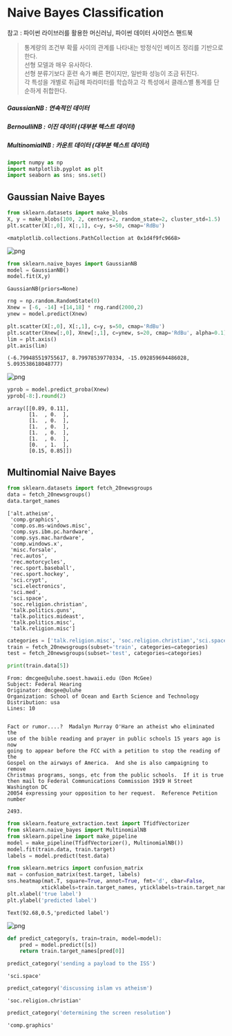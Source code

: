 
# Naive Bayes Classification

참고 : 파이썬 라이브러를 활용한 머신러닝, 파이썬 데이터 사이언스 핸드북

> 통계량의 조건부 확률 사이의 관계를 나타내는 방정식인 베이즈 정리를 기반으로 한다. <br>
> 선형 모델과 매우 유사하다. <br>
> 선형 분류기보다 훈련 속가 빠른 편이지만, 일반화 성능이 조금 뒤진다. <br>
> 각 특성을 개별로 취급해 파라미터를 학습하고 각 특성에서 클래스별 통계를 단순하게 취합한다.

##### GaussianNB : 연속적인 데이터
##### BernoulliNB : 이진 데이터 (대부분 텍스트 데이터)
##### MultinomialNB : 카운트 데이터 (대부분 텍스트 데이터)


```python
import numpy as np
import matplotlib.pyplot as plt
import seaborn as sns; sns.set()
```

## Gaussian Naive Bayes


```python
from sklearn.datasets import make_blobs
X, y = make_blobs(100, 2, centers=2, random_state=2, cluster_std=1.5)
plt.scatter(X[:,0], X[:,1], c=y, s=50, cmap='RdBu')
```




    <matplotlib.collections.PathCollection at 0x1d4f9fc9668>




![png](output_5_1.png)



```python
from sklearn.naive_bayes import GaussianNB
model = GaussianNB()
model.fit(X,y)
```




    GaussianNB(priors=None)




```python
rng = np.random.RandomState(0)
Xnew = [-6, -14] +[14,18] * rng.rand(2000,2)
ynew = model.predict(Xnew)
```


```python
plt.scatter(X[:,0], X[:,1], c=y, s=50, cmap='RdBu')
plt.scatter(Xnew[:,0], Xnew[:,1], c=ynew, s=20, cmap='RdBu', alpha=0.1)
lim = plt.axis()
plt.axis(lim)
```




    (-6.799485519755617, 8.79978539770334, -15.092859694486028, 5.093538618048777)




![png](output_8_1.png)



```python
yprob = model.predict_proba(Xnew)
yprob[-8:].round(2)
```




    array([[0.89, 0.11],
           [1.  , 0.  ],
           [1.  , 0.  ],
           [1.  , 0.  ],
           [1.  , 0.  ],
           [1.  , 0.  ],
           [0.  , 1.  ],
           [0.15, 0.85]])



## Multinomial Naive Bayes


```python
from sklearn.datasets import fetch_20newsgroups
data = fetch_20newsgroups()
data.target_names
```




    ['alt.atheism',
     'comp.graphics',
     'comp.os.ms-windows.misc',
     'comp.sys.ibm.pc.hardware',
     'comp.sys.mac.hardware',
     'comp.windows.x',
     'misc.forsale',
     'rec.autos',
     'rec.motorcycles',
     'rec.sport.baseball',
     'rec.sport.hockey',
     'sci.crypt',
     'sci.electronics',
     'sci.med',
     'sci.space',
     'soc.religion.christian',
     'talk.politics.guns',
     'talk.politics.mideast',
     'talk.politics.misc',
     'talk.religion.misc']




```python
categories = ['talk.religion.misc', 'soc.religion.christian','sci.space','comp.graphics']
train = fetch_20newsgroups(subset='train', categories=categories)
test = fetch_20newsgroups(subset='test', categories=categories)
```


```python
print(train.data[5])
```

    From: dmcgee@uluhe.soest.hawaii.edu (Don McGee)
    Subject: Federal Hearing
    Originator: dmcgee@uluhe
    Organization: School of Ocean and Earth Science and Technology
    Distribution: usa
    Lines: 10
    
    
    Fact or rumor....?  Madalyn Murray O'Hare an atheist who eliminated the
    use of the bible reading and prayer in public schools 15 years ago is now
    going to appear before the FCC with a petition to stop the reading of the
    Gospel on the airways of America.  And she is also campaigning to remove
    Christmas programs, songs, etc from the public schools.  If it is true
    then mail to Federal Communications Commission 1919 H Street Washington DC
    20054 expressing your opposition to her request.  Reference Petition number
    
    2493.
    
    


```python
from sklearn.feature_extraction.text import TfidfVectorizer
from sklearn.naive_bayes import MultinomialNB
from sklearn.pipeline import make_pipeline
model = make_pipeline(TfidfVectorizer(), MultinomialNB())
model.fit(train.data, train.target)
labels = model.predict(test.data)
```


```python
from sklearn.metrics import confusion_matrix
mat = confusion_matrix(test.target, labels)
sns.heatmap(mat.T, square=True, annot=True, fmt='d', cbar=False,
           xticklabels=train.target_names, yticklabels=train.target_names)
plt.xlabel('true label')
plt.ylabel('predicted label')
```




    Text(92.68,0.5,'predicted label')




![png](output_15_1.png)



```python
def predict_category(s, train=train, model=model):
    pred = model.predict([s])
    return train.target_names[pred[0]]
```


```python
predict_category('sending a payload to the ISS')
```




    'sci.space'




```python
predict_category('discussing islam vs atheism')
```




    'soc.religion.christian'




```python
predict_category('determining the screen resolution')
```




    'comp.graphics'


